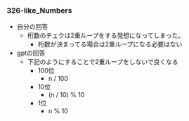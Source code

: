 ### 326-like_Numbers

- 自分の回答
  - 桁数のチェクは2重ループをする発想になってしまった。
    - 桁数が決まってる場合は2重ループになる必要はない
- gptの回答
  - 下記のようにすることで2重ループをしないで良くなる
    - 100位
      - n / 100 
    - 10位
      - (n / 10) % 10
    - 1位
      - n % 10
